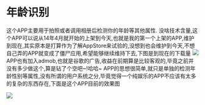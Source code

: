 # 年龄识别
这个APP主要用于拍照或者调用相册后检测你的年龄等其他属性.
没啥技术含量,这个APP可以说从14年4月就开始的上架到今天,也就是我的第一个上架的APP,维护到现在,其实原本是打算作为了解AppStore来试验的,没想到也会维护到今天,不想自己弄的APP就变成了僵尸应用,希望能够继续维持下去,下图是到现在的下载量
![](http://upload-images.jianshu.io/upload_images/294068-11b3748a6d775662.png?imageMogr2/auto-orient/strip%7CimageView2/2/w/1240)
APP也有加入admob,也就是谷歌的广告,收益在前期算是比较客观的,毕竟之前并没有多少做这个,算是钻了个空吧~!哈哈~
APP的思想很简单,就只是单独的检测年龄性别等属性,没有所谓的用户系统之分,毕竟觉得一个纯娱乐的APP不应该有太多的复杂的东西存在,下面是这个APP目前的效果图

![](http://upload-images.jianshu.io/upload_images/294068-ed349725eb77e816.gif)
